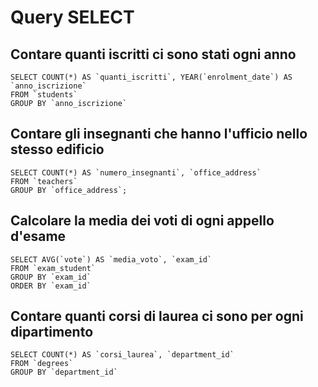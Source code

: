 # Query SELECT


## Contare quanti iscritti ci sono stati ogni anno 

```
SELECT COUNT(*) AS `quanti_iscritti`, YEAR(`enrolment_date`) AS `anno_iscrizione`
FROM `students`
GROUP BY `anno_iscrizione`

```

## Contare gli insegnanti che hanno l'ufficio nello stesso edificio
```
SELECT COUNT(*) AS `numero_insegnanti`, `office_address`
FROM `teachers`
GROUP BY `office_address`;
```

## Calcolare la media dei voti di ogni appello d'esame

```
SELECT AVG(`vote`) AS `media_voto`, `exam_id`
FROM `exam_student`
GROUP BY `exam_id`
ORDER BY `exam_id`
```


## Contare quanti corsi di laurea ci sono per ogni dipartimento

```
SELECT COUNT(*) AS `corsi_laurea`, `department_id`
FROM `degrees`
GROUP BY `department_id`
```



